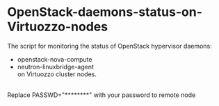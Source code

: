 # OpenStack-daemons-status-on-Virtuozzo-nodes
The script for monitoring the status of OpenStack hypervisor daemons:</br>
- openstack-nova-compute</br>
- neutron-linuxbridge-agent</br>
on Virtuozzo cluster nodes.</br>
</br>
Replace PASSWD="********" with your password to remote node</br>
